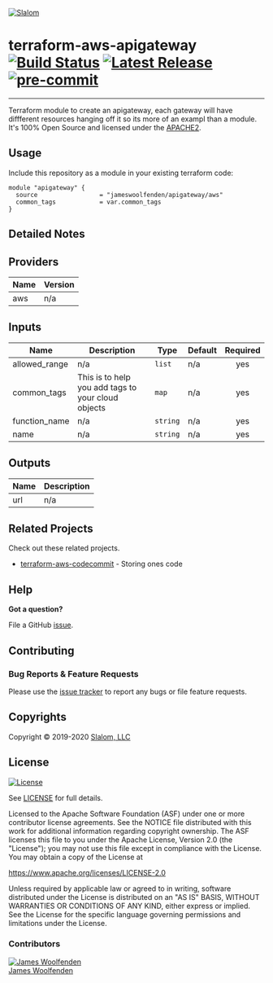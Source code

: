 [![Slalom][logo]](https://slalom.com)

# terraform-aws-apigateway [![Build Status](https://github.com/JamesWoolfenden/terraform-aws-apigateway/workflows/Verify%20and%20Bump/badge.svg?branch=master)](https://github.com/JamesWoolfenden/terraform-aws-apigateway) [![Latest Release](https://img.shields.io/github/release/JamesWoolfenden/terraform-aws-apigateway.svg)](https://github.com/JamesWoolfenden/terraform-aws-apigateway/releases/latest) [![pre-commit](https://img.shields.io/badge/pre--commit-enabled-brightgreen?logo=pre-commit&logoColor=white)](https://github.com/pre-commit/pre-commit)

---

Terraform module to create an apigateway, each gateway will have diffferent resources hanging off it so its more of an exampl than a module. It's 100% Open Source and licensed under the [APACHE2](LICENSE).

## Usage

Include this repository as a module in your existing terraform code:

```hcl
module "apigateway" {
  source                 = "jameswoolfenden/apigateway/aws"
  common_tags            = var.common_tags
}
```

## Detailed Notes

<!-- BEGINNING OF PRE-COMMIT-TERRAFORM DOCS HOOK -->
## Providers

| Name | Version |
|------|---------|
| aws | n/a |

## Inputs

| Name | Description | Type | Default | Required |
|------|-------------|------|---------|:-----:|
| allowed\_range | n/a | `list` | n/a | yes |
| common\_tags | This is to help you add tags to your cloud objects | `map` | n/a | yes |
| function\_name | n/a | `string` | n/a | yes |
| name | n/a | `string` | n/a | yes |

## Outputs

| Name | Description |
|------|-------------|
| url | n/a |

<!-- END OF PRE-COMMIT-TERRAFORM DOCS HOOK -->
## Related Projects

Check out these related projects.

- [terraform-aws-codecommit](https://github.com/jameswoolfenden/terraform-aws-apigateway) - Storing ones code

## Help

**Got a question?**

File a GitHub [issue](https://github.com/jameswoolfenden/terraform-aws-apigateway/issues).

## Contributing

### Bug Reports & Feature Requests

Please use the [issue tracker](https://github.com/jameswoolfenden/terraform-aws-apigateway/issues) to report any bugs or file feature requests.

## Copyrights

Copyright © 2019-2020 [Slalom, LLC](https://slalom.com)

## License

[![License](https://img.shields.io/badge/License-Apache%202.0-blue.svg)](https://opensource.org/licenses/Apache-2.0)

See [LICENSE](LICENSE) for full details.

Licensed to the Apache Software Foundation (ASF) under one
or more contributor license agreements.  See the NOTICE file
distributed with this work for additional information
regarding copyright ownership.  The ASF licenses this file
to you under the Apache License, Version 2.0 (the
"License"); you may not use this file except in compliance
with the License.  You may obtain a copy of the License at

<https://www.apache.org/licenses/LICENSE-2.0>

Unless required by applicable law or agreed to in writing,
software distributed under the License is distributed on an
"AS IS" BASIS, WITHOUT WARRANTIES OR CONDITIONS OF ANY
KIND, either express or implied.  See the License for the
specific language governing permissions and limitations
under the License.

### Contributors

[![James Woolfenden][jameswoolfenden_avatar]][jameswoolfenden_homepage]<br/>[James Woolfenden][jameswoolfenden_homepage]

[jameswoolfenden_homepage]: https://github.com/jameswoolfenden
[jameswoolfenden_avatar]: https://github.com/jameswoolfenden.png?size=150
[logo]: https://gist.githubusercontent.com/JamesWoolfenden/5c457434351e9fe732ca22b78fdd7d5e/raw/15933294ae2b00f5dba6557d2be88f4b4da21201/slalom-logo.png
[website]: https://slalom.com
[github]: https://github.com/jameswoolfenden
[linkedin]: https://www.linkedin.com/in/jameswoolfenden/
[twitter]: https://twitter.com/JimWoolfenden

[share_twitter]: https://twitter.com/intent/tweet/?text=terraform-aws-apigateway&url=https://github.com/jameswoolfenden/terraform-aws-apigateway
[share_linkedin]: https://www.linkedin.com/shareArticle?mini=true&title=terraform-aws-apigateway&url=https://github.com/jameswoolfenden/terraform-aws-apigateway
[share_reddit]: https://reddit.com/submit/?url=https://github.com/jameswoolfenden/terraform-aws-apigateway
[share_facebook]: https://facebook.com/sharer/sharer.php?u=https://github.com/jameswoolfenden/terraform-aws-apigateway
[share_email]: mailto:?subject=terraform-aws-apigateway&body=https://github.com/jameswoolfenden/terraform-aws-apigateway
